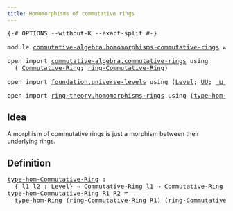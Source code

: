 ```yaml
---
title: Homomorphisms of commutative rings
---
```


<pre class="Agda"><a id="60" class="Symbol">{-#</a> <a id="64" class="Keyword">OPTIONS</a> <a id="72" class="Pragma">--without-K</a> <a id="84" class="Pragma">--exact-split</a> <a id="98" class="Symbol">#-}</a>

<a id="103" class="Keyword">module</a> <a id="110" href="commutative-algebra.homomorphisms-commutative-rings.html" class="Module">commutative-algebra.homomorphisms-commutative-rings</a> <a id="162" class="Keyword">where</a>

<a id="169" class="Keyword">open</a> <a id="174" class="Keyword">import</a> <a id="181" href="commutative-algebra.commutative-rings.html" class="Module">commutative-algebra.commutative-rings</a> <a id="219" class="Keyword">using</a>
  <a id="227" class="Symbol">(</a> <a id="229" href="commutative-algebra.commutative-rings.html#1514" class="Function">Commutative-Ring</a><a id="245" class="Symbol">;</a> <a id="247" href="commutative-algebra.commutative-rings.html#1676" class="Function">ring-Commutative-Ring</a><a id="268" class="Symbol">)</a>

<a id="271" class="Keyword">open</a> <a id="276" class="Keyword">import</a> <a id="283" href="foundation.universe-levels.html" class="Module">foundation.universe-levels</a> <a id="310" class="Keyword">using</a> <a id="316" class="Symbol">(</a><a id="317" href="Agda.Primitive.html#597" class="Postulate">Level</a><a id="322" class="Symbol">;</a> <a id="324" href="foundation-core.universe-levels.html#235" class="Primitive">UU</a><a id="326" class="Symbol">;</a> <a id="328" href="Agda.Primitive.html#810" class="Primitive Operator">_⊔_</a><a id="331" class="Symbol">)</a>

<a id="334" class="Keyword">open</a> <a id="339" class="Keyword">import</a> <a id="346" href="ring-theory.homomorphisms-rings.html" class="Module">ring-theory.homomorphisms-rings</a> <a id="378" class="Keyword">using</a> <a id="384" class="Symbol">(</a><a id="385" href="ring-theory.homomorphisms-rings.html#3926" class="Function">type-hom-Ring</a><a id="398" class="Symbol">)</a>
</pre>
## Idea

A morphism of commutative rings is just a morphism between their underlying rings.

## Definition

<pre class="Agda"><a id="type-hom-Commutative-Ring"></a><a id="521" href="commutative-algebra.homomorphisms-commutative-rings.html#521" class="Function">type-hom-Commutative-Ring</a> <a id="547" class="Symbol">:</a>
  <a id="551" class="Symbol">{</a> <a id="553" href="commutative-algebra.homomorphisms-commutative-rings.html#553" class="Bound">l1</a> <a id="556" href="commutative-algebra.homomorphisms-commutative-rings.html#556" class="Bound">l2</a> <a id="559" class="Symbol">:</a> <a id="561" href="Agda.Primitive.html#597" class="Postulate">Level</a><a id="566" class="Symbol">}</a> <a id="568" class="Symbol">→</a> <a id="570" href="commutative-algebra.commutative-rings.html#1514" class="Function">Commutative-Ring</a> <a id="587" href="commutative-algebra.homomorphisms-commutative-rings.html#553" class="Bound">l1</a> <a id="590" class="Symbol">→</a> <a id="592" href="commutative-algebra.commutative-rings.html#1514" class="Function">Commutative-Ring</a> <a id="609" href="commutative-algebra.homomorphisms-commutative-rings.html#556" class="Bound">l2</a> <a id="612" class="Symbol">→</a> <a id="614" href="foundation-core.universe-levels.html#235" class="Primitive">UU</a> <a id="617" class="Symbol">(</a><a id="618" href="commutative-algebra.homomorphisms-commutative-rings.html#553" class="Bound">l1</a> <a id="621" href="Agda.Primitive.html#810" class="Primitive Operator">⊔</a> <a id="623" href="commutative-algebra.homomorphisms-commutative-rings.html#556" class="Bound">l2</a><a id="625" class="Symbol">)</a>
<a id="627" href="commutative-algebra.homomorphisms-commutative-rings.html#521" class="Function">type-hom-Commutative-Ring</a> <a id="653" href="commutative-algebra.homomorphisms-commutative-rings.html#653" class="Bound">R1</a> <a id="656" href="commutative-algebra.homomorphisms-commutative-rings.html#656" class="Bound">R2</a> <a id="659" class="Symbol">=</a>
  <a id="663" href="ring-theory.homomorphisms-rings.html#3926" class="Function">type-hom-Ring</a> <a id="677" class="Symbol">(</a><a id="678" href="commutative-algebra.commutative-rings.html#1676" class="Function">ring-Commutative-Ring</a> <a id="700" href="commutative-algebra.homomorphisms-commutative-rings.html#653" class="Bound">R1</a><a id="702" class="Symbol">)</a> <a id="704" class="Symbol">(</a><a id="705" href="commutative-algebra.commutative-rings.html#1676" class="Function">ring-Commutative-Ring</a> <a id="727" href="commutative-algebra.homomorphisms-commutative-rings.html#656" class="Bound">R2</a><a id="729" class="Symbol">)</a>
</pre>